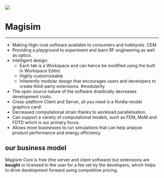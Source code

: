 ![](magisim_logo256.png)
# Magisim 
---

- Making High-cost software available to consumers and hobbyists. CEM
- Providing a playground to experiment and learn RF engineering as well as optics. 
- Intelligent design:
	- Each tab is a Workspace and can hence be modified using the built in Workspace Editor.
	- Highly customizeable
	- Inherently modular design that encourages users and developers to create third-party extensions. #modularity 
- The open source nature of the software drastically decreases development costs.
- Cross-platform Client and Server, all you need is a Nvidia-model graphics card!
- Decreased computational strain thanks to workload parallelisation. 
- Can support a variety of computational models, such as FEM, MoM and FDTD which is our primary focus.
- Allows more businesses to run simulations that can help analyse product performance and energy efficiency.

## our business model
Magisim Core is free (the server and client software) but extensions are **bought** or licensed to the user for a fee set by the developers, which helps to drive development forward using competitive pricing.



